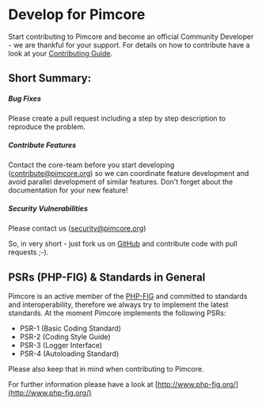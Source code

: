 # Develop for Pimcore

Start contributing to Pimcore and become an official Community Developer - we are thankful for your support. 
For details on how to contribute have a look at your [Contributing Guide](https://github.com/pimcore/pimcore/blob/master/CONTRIBUTING.md). 
 
## Short Summary: 
##### Bug Fixes
Please create a pull request including a step by step description to reproduce the problem. 

##### Contribute Features
Contact the core-team before you start developing (contribute@pimcore.org) so we can 
coordinate feature development and avoid parallel development of similar features. 
Don't forget about the documentation for your new feature! 

##### Security Vulnerabilities
Please contact us (security@pimcore.org)

So, in very short - just fork us on [GitHub](https://github.com/pimcore/pimcore) and contribute code with pull requests ;-). 


## PSRs (PHP-FIG) & Standards in General
Pimcore is an active member of the [PHP-FIG](http://www.php-fig.org/) and committed to standards and interoperability, therefore we always try to implement the latest standards.
At the moment Pimcore implements the following PSRs: 
* PSR-1 (Basic Coding Standard)
* PSR-2 (Coding Style Guide)
* PSR-3 (Logger Interface)
* PSR-4 (Autoloading Standard) 

Please also keep that in mind when contributing to Pimcore. 

For further information please have a look at [http://www.php-fig.org/](http://www.php-fig.org/)
 
 